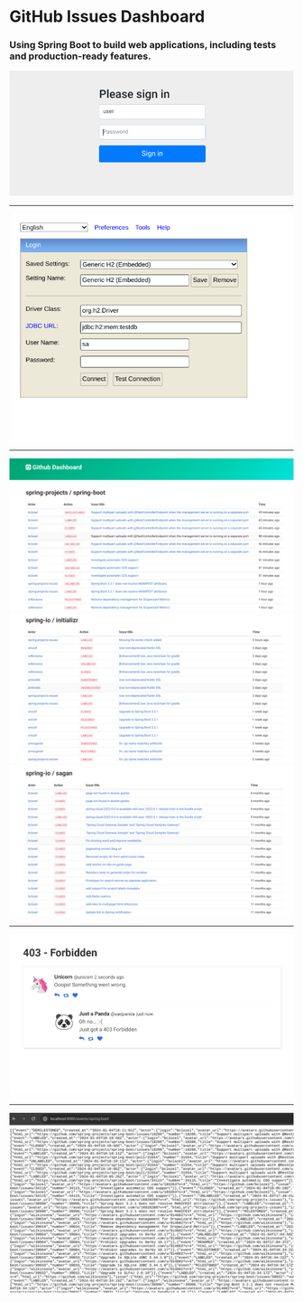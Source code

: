<h1>GitHub Issues Dashboard</h1>
<h3>Using Spring Boot to build web applications, including tests and production-ready features.</h3>

<img src="https://github.com/lwan1/issues-dashboard/blob/main/screenshots/screenshot-1.png" alt="preview1">
<hr>
<img src="https://github.com/lwan1/issues-dashboard/blob/main/screenshots/screenshot-2.png" alt="preview2">
<hr>
<img src="https://github.com/lwan1/issues-dashboard/blob/main/screenshots/screenshot-3.png" alt="preview3">
<img src="https://github.com/lwan1/issues-dashboard/blob/main/screenshots/screenshot-4.png" alt="preview4">
<img src="https://github.com/lwan1/issues-dashboard/blob/main/screenshots/screenshot-5.png" alt="preview5">
<hr>
<img src="https://github.com/lwan1/issues-dashboard/blob/main/screenshots/screenshot-6.png" alt="preview6">
<hr>
<img src="https://github.com/lwan1/issues-dashboard/blob/main/screenshots/screenshot-7.png" alt="preview7">

